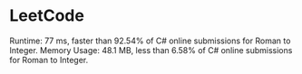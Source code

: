 # LeetCode

Runtime: 77 ms, faster than 92.54% of C# online submissions for Roman to Integer.
Memory Usage: 48.1 MB, less than 6.58% of C# online submissions for Roman to Integer.
